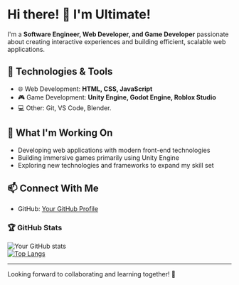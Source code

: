 <!--## Hello there, I'm Ultimate! 👋

-->
# Hi there! 👋 I'm Ultimate!

I'm a **Software Engineer, Web Developer, and Game Developer** passionate about creating interactive experiences and building efficient, scalable web applications.

## 🔧 Technologies & Tools  
- 🌐 Web Development: **HTML, CSS, JavaScript**  
- 🎮 Game Development: **Unity Engine, Godot Engine, Roblox Studio**  
- 💻 Other: Git, VS Code, Blender.

## 🚀 What I'm Working On  
- Developing web applications with modern front-end technologies
- Building immersive games primarily using Unity Engine
- Exploring new technologies and frameworks to expand my skill set

## 📫 Connect With Me  
- GitHub: [Your GitHub Profile](https://github.com/Ultimate-69)   

### 🏆 GitHub Stats  
![Your GitHub stats](https://github-readme-stats.vercel.app/api?username=Ultimate-69&show_icons=true&theme=tokyonight)
<br>
[![Top Langs](https://github-readme-stats.vercel.app/api/top-langs/?username=Ultimate-69&show_icons=true&theme=tokyonight)](https://github.com/anuraghazra/github-readme-stats)

---

Looking forward to collaborating and learning together! 🚀


<!--**Ultimate-69/Ultimate-69** is a ✨ _special_ ✨ repository because its `README.md` (this file) appears on your GitHub profile.

Here are some ideas to get you started:

- 🔭 I’m currently working on ...
- 🌱 I’m currently learning ...
- 👯 I’m looking to collaborate on ...
- 🤔 I’m looking for help with ...
- 💬 Ask me about ...
- 📫 How to reach me: ...
- 😄 Pronouns: ...
- ⚡ Fun fact: ...
-->

